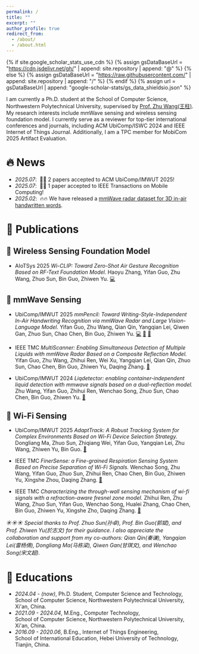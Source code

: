 ```yaml
---
permalink: /
title: ""
excerpt: ""
author_profile: true
redirect_from: 
  - /about/
  - /about.html
---
```


{% if site.google_scholar_stats_use_cdn %}
{% assign gsDataBaseUrl = "https://cdn.jsdelivr.net/gh/" | append: site.repository | append: "@" %}
{% else %}
{% assign gsDataBaseUrl = "https://raw.githubusercontent.com/" | append: site.repository | append: "/" %}
{% endif %}
{% assign url = gsDataBaseUrl | append: "google-scholar-stats/gs_data_shieldsio.json" %}

<span class='anchor' id='about-me'></span>

I am currently a Ph.D. student at the School of Computer Science, Northwestern Polytechnical University, supervised by [Prof. Zhu Wang(王柱)](https://jszy.nwpu.edu.cn/wangzhu.html). My research interests include mmWave sensing and wireless sensing foundation model. I currently serve as a reviewer for top-tier international conferences and journals, including ACM UbiComp/ISWC 2024 and IEEE Internet of Things Journal. Additionally, I am a TPC member for MobiCom 2025 Artifact Evaluation.

# 🔥 News
- *2025.07*: &nbsp;🎉🎉 2 papers accepted to ACM UbiComp/IMWUT 2025!
- *2025.07*: &nbsp;🎉🎉 1 paper accepted to IEEE Transactions on Mobile Computing!
- *2025.02*: &nbsp;🔥🔥 We have released a [mmWave radar dataset for 3D in-air handwritten words](https://www.kaggle.com/datasets/mmpencil/mmpencil-dataset/data).

# 📝 Publications 

## 🧠 Wireless Sensing Foundation Model 

- <span class="badge">AIoTSys 2025</span> <em>Wi-CLIP: Toward Zero-Shot Air Gesture Recognition Based on RF-Text Foundation Model.</em> Haoyu Zhang, <span class="highlight-author">Yifan Guo</span>, Zhu Wang, Zhuo Sun, Bin Guo, Zhiwen Yu. <a href="https://github.com/yanbanliu/Wi-CLIP">💻</a>

## 📡 mmWave Sensing 

- <span class="badge">UbiComp/IMWUT 2025</span> <em>mmPencil: Toward Writing-Style-Independent In-Air Handwriting Recognition via mmWave Radar and Large Vision-Language Model. </em> <span class="highlight-author">Yifan Guo</span>, Zhu Wang, Qian Qin, Yangqian Lei, Qiwen Gan, Zhuo Sun, Chao Chen, Bin Guo, Zhiwen Yu. <a href="https://github.com/1YifanGuo/mmPencil">💻</a> <a href="https://www.kaggle.com/datasets/mmpencil/mmpencil-dataset/data">💾</a> <a href="https://dl.acm.org/doi/10.1145/3749504">📄</a>

- <span class="badge">IEEE TMC</span> <em>MultiScanner: Enabling Simultaneous Detection of Multiple Liquids with mmWave Radar Based on a Composite Reflection Model.</em> <span class="highlight-author">Yifan Guo</span>, Zhu Wang, Zhihui Ren, Wei Xu, Yangqian Lei, Qian Qin, Zhuo Sun, Chao Chen, Bin Guo, Zhiwen Yu, Daqing Zhang. <a href="https://ieeexplore.ieee.org/abstract/document/11072920">📄</a> 

- <span class="badge">UbiComp/IMWUT 2024</span> <em>Liqdetector: enabling container-independent liquid detection with mmwave signals based on a dual-reflection model.</em> Zhu Wang, <span class="highlight-author">Yifan Guo</span>, Zhihui Ren, Wenchao Song, Zhuo Sun, Chao Chen, Bin Guo, Zhiwen Yu. <a href="https://dl.acm.org/doi/pdf/10.1145/3631443">📄</a>

## 🛜 Wi-Fi Sensing

- <span class="badge">UbiComp/IMWUT 2025</span> <em>AdaptTrack: A Robust Tracking System for Complex Environments Based on Wi-Fi Device Selection Strategy.</em> Dongliang Ma, Zhuo Sun, Zhiqiang Wei, <span class="highlight-author">Yifan Guo</span>, Yangqian Lei, Zhu Wang, Zhiwen Yu, Bin Guo. <a href="https://dl.acm.org/doi/10.1145/3749506">📄</a>

- <span class="badge">IEEE TMC</span> <em>FinerSense: a Fine-grained Respiration Sensing System Based on Precise Separation of Wi-Fi Signals.</em> Wenchao Song, Zhu Wang, <span class="highlight-author">Yifan Guo</span>, Zhuo Sun, Zhihui Ren, Chao Chen, Bin Guo, Zhiwen Yu, Xingshe Zhou, Daqing Zhang. <a href="https://ieeexplore.ieee.org/stamp/stamp.jsp?tp=&arnumber=10787125">📄</a>

- <span class="badge">IEEE TMC</span> <em>Characterizing the through-wall sensing mechanism of wi-fi signals with a refraction-aware fresnel zone model.</em> Zhihui Ren, Zhu Wang, Zhuo Sun, <span class="highlight-author">Yifan Guo</span>, Wenchao Song, Hualei Zhang, Chao Chen, Bin Guo, Zhiwen Yu, Xingshe Zho, Daqing Zhang. <a href="https://ieeexplore.ieee.org/stamp/stamp.jsp?tp=&arnumber=10592811">📄</a>

*☀️☀️☀️ Special thanks to Prof. Zhuo Sun(孙卓), Prof. Bin Guo(郭斌), and Prof. Zhiwen Yu(於志文) for their guidance. I also appreciate the collaboration and support from my co-authors: Qian Qin(秦谦), Yangqian Lei(雷杨倩), Dongliang Ma(马栋梁), Qiwen Gan(甘琪文), and Wenchao Song(宋文超).*

<!-- # 🎖 Honors and Awards
- *2021.10* Lorem ipsum dolor sit amet, consectetur adipiscing elit. Vivamus ornare aliquet ipsum, ac tempus justo dapibus sit amet. 
- *2021.09* Lorem ipsum dolor sit amet, consectetur adipiscing elit. Vivamus ornare aliquet ipsum, ac tempus justo dapibus sit amet.  -->

# 📖 Educations
- *2024.04 - (now)*, Ph.D. Student, Computer Science and Technology,<br> School of Computer Science, Northwestern Polytechnical University, Xi'an, China. 
- *2021.09 - 2024.04*, M.Eng., Computer Technology,<br> School of Computer Science, Northwestern Polytechnical University, Xi'an, China.
- *2016.09 - 2020.06*, B.Eng., Internet of Things Engineering,<br> School of International Education, Hebei University of Technology, Tianjin, China.

<!-- # 💬 Invited Talks
- *2021.06*, Lorem ipsum dolor sit amet, consectetur adipiscing elit. Vivamus ornare aliquet ipsum, ac tempus justo dapibus sit amet. 
- *2021.03*, Lorem ipsum dolor sit amet, consectetur adipiscing elit. Vivamus ornare aliquet ipsum, ac tempus justo dapibus sit amet.  \| [\[video\]](https://github.com/)

# 💻 Internships
- *2019.05 - 2020.02*, [Lorem](https://github.com/), China. -->